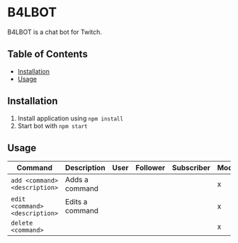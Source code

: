 # B4LBOT

B4LBOT is a chat bot for Twitch.

## Table of Contents

- [Installation](#installation)
- [Usage](#usage)

## Installation

1. Install application using `npm install`
2. Start bot with `npm start`

## Usage

| Command                        | Description     | User | Follower | Subscriber | Mod | Streamer |
| ------------------------------ | --------------- | ---- | -------- | ---------- | --- | -------- |
| `add <command> <description>`  | Adds a command  |      |          |            | x   | x        |
| `edit <command> <description>` | Edits a command |      |          |            | x   | x        |
| `delete <command>`             |                 |      |          |            | x   | x        |
